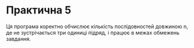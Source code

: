 # Практична 5 
Ця програма коректно обчислює кількість послідовностей довжиною n, де не зустрічається три одиниці підряд, і працює в межах обмежень завдання.





